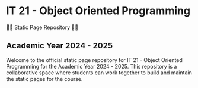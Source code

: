 # IT 21 - Object Oriented Programming
👨‍💻 Static Page Repository 👨‍💻
## Academic Year 2024 - 2025

Welcome to the official static page repository for IT 21 - Object Oriented Programming for the Academic Year 2024 - 2025. 
This repository is a collaborative space where students can work together to build and maintain the static pages for the course.